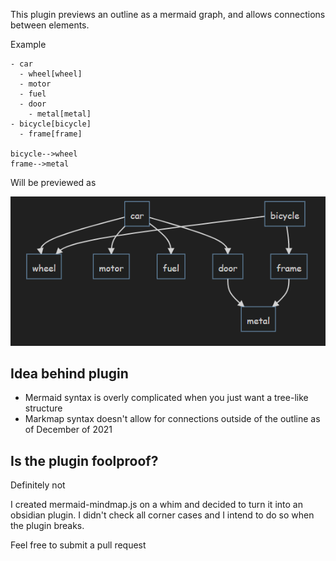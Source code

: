 This plugin previews an outline as a mermaid graph, and allows connections between elements.

Example

```mermaidmindmap
- car
  - wheel[wheel]
  - motor
  - fuel
  - door
    - metal[metal]
- bicycle[bicycle]
  - frame[frame]

bicycle-->wheel
frame-->metal
```

Will be previewed as

![preview](./media/2021-12-29-09-35-18.png)

## Idea behind plugin

- Mermaid syntax is overly complicated when you just want a tree-like structure
- Markmap syntax doesn't allow for connections outside of the outline as of December of 2021

## Is the plugin foolproof?

Definitely not

I created mermaid-mindmap.js on a whim and decided to turn it into an obsidian plugin. I didn't check all corner cases and I intend to do so when the plugin breaks.

Feel free to submit a pull request